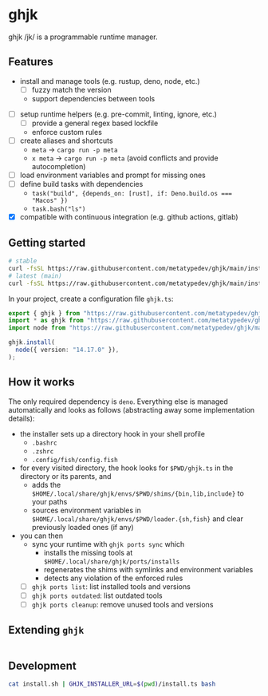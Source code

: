 # ghjk

ghjk /jk/ is a programmable runtime manager.

## Features

- install and manage tools (e.g. rustup, deno, node, etc.)
  - [ ] fuzzy match the version
  - support dependencies between tools
- [ ] setup runtime helpers (e.g. pre-commit, linting, ignore, etc.)
  - [ ] provide a general regex based lockfile
  - enforce custom rules
- [ ] create aliases and shortcuts
  - `meta` -> `cargo run -p meta`
  - `x meta` -> `cargo run -p meta` (avoid conflicts and provide autocompletion)
- [ ] load environment variables and prompt for missing ones
- [ ] define build tasks with dependencies
  - `task("build", {depends_on: [rust], if: Deno.build.os === "Macos" })`
  - `task.bash("ls")`
- [x] compatible with continuous integration (e.g. github actions, gitlab)

## Getting started

```bash
# stable
curl -fsSL https://raw.githubusercontent.com/metatypedev/ghjk/main/install.sh | bash
# latest (main)
curl -fsSL https://raw.githubusercontent.com/metatypedev/ghjk/main/install.sh | GHJK_VERSION=main bash
```

In your project, create a configuration file `ghjk.ts`:

```ts
export { ghjk } from "https://raw.githubusercontent.com/metatypedev/ghjk/main/mod.ts";
import * as ghjk from "https://raw.githubusercontent.com/metatypedev/ghjk/main/mod.ts";
import node from "https://raw.githubusercontent.com/metatypedev/ghjk/main/ports/node.ts";

ghjk.install(
  node({ version: "14.17.0" }),
);
```

## How it works

The only required dependency is `deno`. Everything else is managed automatically
and looks as follows (abstracting away some implementation details):

- the installer sets up a directory hook in your shell profile
  - `.bashrc`
  - `.zshrc`
  - `.config/fish/config.fish`
- for every visited directory, the hook looks for `$PWD/ghjk.ts` in the
  directory or its parents, and
  - adds the `$HOME/.local/share/ghjk/envs/$PWD/shims/{bin,lib,include}` to your
    paths
  - sources environment variables in
    `$HOME/.local/share/ghjk/envs/$PWD/loader.{sh,fish}` and clear previously
    loaded ones (if any)
- you can then
  - sync your runtime with `ghjk ports sync` which
    - installs the missing tools at `$HOME/.local/share/ghjk/ports/installs`
    - regenerates the shims with symlinks and environment variables
    - detects any violation of the enforced rules
  - [ ] `ghjk ports list`: list installed tools and versions
  - [ ] `ghjk ports outdated`: list outdated tools
  - [ ] `ghjk ports cleanup`: remove unused tools and versions

## Extending `ghjk`

```ts
```

## Development

```bash
cat install.sh | GHJK_INSTALLER_URL=$(pwd)/install.ts bash
```
